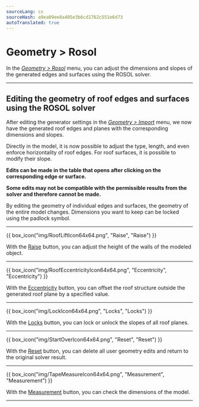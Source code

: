 ```yaml
---
sourceLang: cs
sourceHash: a9ea09ee8a405e3b6cd1762c551e6d73
autoTranslated: true
---
```


# Geometry &gt; Rosol

<p>
In the <u><i>Geometry &gt; Rosol</i></u> menu, you can adjust the dimensions and slopes of the generated edges and surfaces using the ROSOL solver.
</p>

<hr class="main">

<h2>Editing the geometry of roof edges and surfaces using the ROSOL solver</h2>

<p>
After editing the generator settings in the <u><i>Geometry &gt; Import</i></u> menu, we now have the generated roof edges and planes with the corresponding dimensions and slopes.
</p>

<p>
Directly in the model, it is now possible to adjust the type, length, and even enforce horizontality of roof edges. For roof surfaces, it is possible to modify their slope.
</p>
<p>
<b>Edits can be made in the table that opens after clicking on the corresponding edge or surface.</b>
</p>

<p>
<b>Some edits may not be compatible with the permissible results from the solver and therefore cannot be made.</b>
</p>

<p>
By editing the geometry of individual edges and surfaces, the geometry of the entire model changes. Dimensions you want to keep can be locked using the padlock symbol.
</p>

<hr class="main">

{{ box_icon("img/RoofLiftIcon64x64.png", "Raise", "Raise") }}

With the <u>Raise</u> button, you can adjust the height of the walls of the modeled object.

<hr class="main">

{{ box_icon("img/RoofEccentricityIcon64x64.png", "Eccentricity", "Eccentricity") }}

With the <u>Eccentricity</u> button, you can offset the roof structure outside the generated roof plane by a specified value.

<hr class="main">

{{ box_icon("img/LockIcon64x64.png", "Locks", "Locks") }}

With the <u>Locks</u> button, you can lock or unlock the slopes of all roof planes.

<hr class="main">

{{ box_icon("img/StartOverIcon64x64.png", "Reset", "Reset") }}

With the <u>Reset</u> button, you can delete all user geometry edits and return to the original solver result.

<hr class="main">

{{ box_icon("img/TapeMeasureIcon64x64.png", "Measurement", "Measurement") }}

With the <u>Measurement</u> button, you can check the dimensions of the model.

<hr class="main">

<!-- product: HiStruct Roofs -->